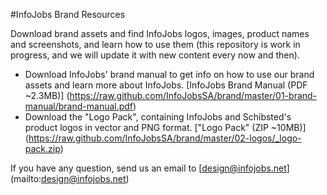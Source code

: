 #InfoJobs Brand Resources

Download brand assets and find InfoJobs logos, images, product names and screenshots, and learn how to use them (this repository is work in progress, and we will update it with new content every now and then).


* Download InfoJobs' brand manual to get info on how to use our brand assets and learn more about InfoJobs. [InfoJobs Brand Manual (PDF ~2.3MB)] (https://raw.github.com/InfoJobsSA/brand/master/01-brand-manual/brand-manual.pdf)
* Download the "Logo Pack", containing InfoJobs and Schibsted's product logos in vector and PNG format. ["Logo Pack" (ZIP ~10MB)] (https://raw.github.com/InfoJobsSA/brand/master/02-logos/_logo-pack.zip)

If you have any question, send us an email to [design@infojobs.net] (mailto:design@infojobs.net)
